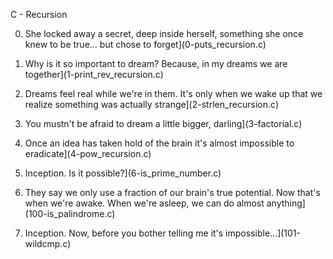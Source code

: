 C - Recursion

0. She locked away a secret, deep inside herself, something she once knew to be true... but chose to forget](0-puts_recursion.c)

1. Why is it so important to dream? Because, in my dreams we are together](1-print_rev_recursion.c)

2. Dreams feel real while we're in them. It's only when we wake up that we realize something was actually strange](2-strlen_recursion.c)

3. You mustn't be afraid to dream a little bigger, darling](3-factorial.c)

4. Once an idea has taken hold of the brain it's almost impossible to eradicate](4-pow_recursion.c)

6. Inception. Is it possible?](6-is_prime_number.c)

7. They say we only use a fraction of our brain's true potential. Now that's when we're awake. When we're asleep, we can do almost anything](100-is_palindrome.c)

8. Inception. Now, before you bother telling me it's impossible...](101-wildcmp.c)
